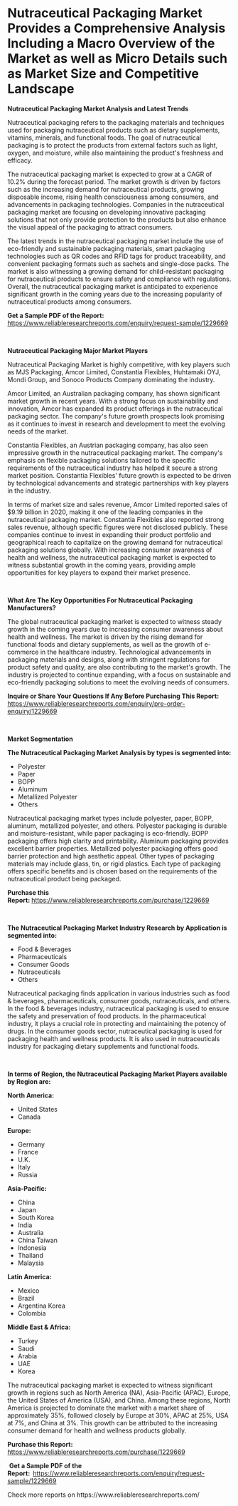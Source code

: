 <p><h1>Nutraceutical Packaging Market Provides a Comprehensive Analysis Including a Macro Overview of the Market as well as Micro Details such as Market Size and Competitive Landscape</h1></p><p><strong>Nutraceutical Packaging Market Analysis and Latest Trends</strong></p>
<p><p>Nutraceutical packaging refers to the packaging materials and techniques used for packaging nutraceutical products such as dietary supplements, vitamins, minerals, and functional foods. The goal of nutraceutical packaging is to protect the products from external factors such as light, oxygen, and moisture, while also maintaining the product's freshness and efficacy.</p><p>The nutraceutical packaging market is expected to grow at a CAGR of 10.2% during the forecast period. The market growth is driven by factors such as the increasing demand for nutraceutical products, growing disposable income, rising health consciousness among consumers, and advancements in packaging technologies. Companies in the nutraceutical packaging market are focusing on developing innovative packaging solutions that not only provide protection to the products but also enhance the visual appeal of the packaging to attract consumers.</p><p>The latest trends in the nutraceutical packaging market include the use of eco-friendly and sustainable packaging materials, smart packaging technologies such as QR codes and RFID tags for product traceability, and convenient packaging formats such as sachets and single-dose packs. The market is also witnessing a growing demand for child-resistant packaging for nutraceutical products to ensure safety and compliance with regulations. Overall, the nutraceutical packaging market is anticipated to experience significant growth in the coming years due to the increasing popularity of nutraceutical products among consumers.</p></p>
<p><strong>Get a Sample PDF of the Report:&nbsp;</strong> <a href="https://www.reliableresearchreports.com/enquiry/request-sample/1229669">https://www.reliableresearchreports.com/enquiry/request-sample/1229669</a></p>
<p>&nbsp;</p>
<p><strong>Nutraceutical Packaging Major Market Players</strong></p>
<p><p>Nutraceutical Packaging Market is highly competitive, with key players such as MJS Packaging, Amcor Limited, Constantia Flexibles, Huhtamaki OYJ, Mondi Group, and Sonoco Products Company dominating the industry.</p><p>Amcor Limited, an Australian packaging company, has shown significant market growth in recent years. With a strong focus on sustainability and innovation, Amcor has expanded its product offerings in the nutraceutical packaging sector. The company's future growth prospects look promising as it continues to invest in research and development to meet the evolving needs of the market.</p><p>Constantia Flexibles, an Austrian packaging company, has also seen impressive growth in the nutraceutical packaging market. The company's emphasis on flexible packaging solutions tailored to the specific requirements of the nutraceutical industry has helped it secure a strong market position. Constantia Flexibles' future growth is expected to be driven by technological advancements and strategic partnerships with key players in the industry.</p><p>In terms of market size and sales revenue, Amcor Limited reported sales of $9.19 billion in 2020, making it one of the leading companies in the nutraceutical packaging market. Constantia Flexibles also reported strong sales revenue, although specific figures were not disclosed publicly. These companies continue to invest in expanding their product portfolio and geographical reach to capitalize on the growing demand for nutraceutical packaging solutions globally. With increasing consumer awareness of health and wellness, the nutraceutical packaging market is expected to witness substantial growth in the coming years, providing ample opportunities for key players to expand their market presence.</p></p>
<p>&nbsp;</p>
<p><strong>What Are The Key Opportunities For Nutraceutical Packaging Manufacturers?</strong></p>
<p><p>The global nutraceutical packaging market is expected to witness steady growth in the coming years due to increasing consumer awareness about health and wellness. The market is driven by the rising demand for functional foods and dietary supplements, as well as the growth of e-commerce in the healthcare industry. Technological advancements in packaging materials and designs, along with stringent regulations for product safety and quality, are also contributing to the market's growth. The industry is projected to continue expanding, with a focus on sustainable and eco-friendly packaging solutions to meet the evolving needs of consumers.</p></p>
<p><strong>Inquire or Share Your Questions If Any Before Purchasing This Report:</strong> <a href="https://www.reliableresearchreports.com/enquiry/pre-order-enquiry/1229669">https://www.reliableresearchreports.com/enquiry/pre-order-enquiry/1229669</a></p>
<p>&nbsp;</p>
<p><strong>Market Segmentation</strong></p>
<p><strong>The Nutraceutical Packaging Market Analysis by types is segmented into:</strong></p>
<p><ul><li>Polyester</li><li>Paper</li><li>BOPP</li><li>Aluminum</li><li>Metallized Polyester</li><li>Others</li></ul></p>
<p><p>Nutraceutical packaging market types include polyester, paper, BOPP, aluminum, metallized polyester, and others. Polyester packaging is durable and moisture-resistant, while paper packaging is eco-friendly. BOPP packaging offers high clarity and printability. Aluminum packaging provides excellent barrier properties. Metallized polyester packaging offers good barrier protection and high aesthetic appeal. Other types of packaging materials may include glass, tin, or rigid plastics. Each type of packaging offers specific benefits and is chosen based on the requirements of the nutraceutical product being packaged.</p></p>
<p><strong>Purchase this Report:&nbsp;</strong><a href="https://www.reliableresearchreports.com/purchase/1229669">https://www.reliableresearchreports.com/purchase/1229669</a></p>
<p>&nbsp;</p>
<p><strong>The Nutraceutical Packaging Market Industry Research by Application is segmented into:</strong></p>
<p><ul><li>Food & Beverages</li><li>Pharmaceuticals</li><li>Consumer Goods</li><li>Nutraceuticals</li><li>Others</li></ul></p>
<p><p>Nutraceutical packaging finds application in various industries such as food & beverages, pharmaceuticals, consumer goods, nutraceuticals, and others. In the food & beverages industry, nutraceutical packaging is used to ensure the safety and preservation of food products. In the pharmaceutical industry, it plays a crucial role in protecting and maintaining the potency of drugs. In the consumer goods sector, nutraceutical packaging is used for packaging health and wellness products. It is also used in nutraceuticals industry for packaging dietary supplements and functional foods.</p></p>
<p>&nbsp;</p>
<p><strong>In terms of Region, the Nutraceutical Packaging Market Players available by Region are:</strong></p>
<p>
    <p> <strong> North America: </strong>
        <ul>
            <li>United States</li>
            <li>Canada</li>
        </ul>
        </p> 
    <p> <strong> Europe: </strong>
        <ul>
            <li>Germany</li>
            <li>France</li>
            <li>U.K.</li>
            <li>Italy</li>
            <li>Russia</li>
        </ul>
        </p> 
    <p> <strong> Asia-Pacific: </strong>
        <ul>
            <li>China</li>
            <li>Japan</li>
            <li>South Korea</li>
            <li>India</li>
            <li>Australia</li>
            <li>China Taiwan</li>
            <li>Indonesia</li>
            <li>Thailand</li>
            <li>Malaysia</li>
        </ul>
        </p> 
    <p> <strong> Latin America: </strong>
        <ul>
            <li>Mexico</li>
            <li>Brazil</li>
            <li>Argentina Korea</li>
            <li>Colombia</li>
        </ul>
        </p> 
    <p> <strong> Middle East & Africa: </strong>
        <ul>
            <li>Turkey</li>
            <li>Saudi</li>
            <li>Arabia</li>
            <li>UAE</li>
            <li>Korea</li>
        </ul>
    </p>
    </p>
<p><p>The nutraceutical packaging market is expected to witness significant growth in regions such as North America (NA), Asia-Pacific (APAC), Europe, the United States of America (USA), and China. Among these regions, North America is projected to dominate the market with a market share of approximately 35%, followed closely by Europe at 30%, APAC at 25%, USA at 7%, and China at 3%. This growth can be attributed to the increasing consumer demand for health and wellness products globally.</p></p>
<p><strong>Purchase this Report: </strong><a href="https://www.reliableresearchreports.com/purchase/1229669">https://www.reliableresearchreports.com/purchase/1229669</a></p>
<p>&nbsp;<strong>Get a Sample PDF of the Report:&nbsp;&nbsp;</strong><a href="https://www.reliableresearchreports.com/enquiry/request-sample/1229669">https://www.reliableresearchreports.com/enquiry/request-sample/1229669</a></p>
<p><strong></strong></p>
<p>Check more reports on https://www.reliableresearchreports.com/</p>